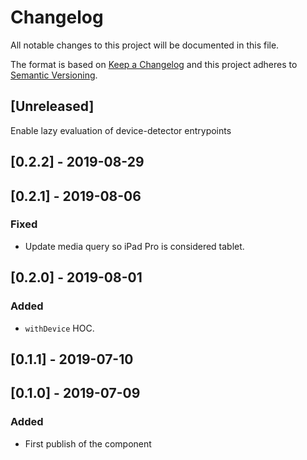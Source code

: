 # Changelog

All notable changes to this project will be documented in this file.

The format is based on [Keep a Changelog](http://keepachangelog.com/en/1.0.0/)
and this project adheres to [Semantic Versioning](http://semver.org/spec/v2.0.0.html).

## [Unreleased]
Enable lazy evaluation of device-detector entrypoints

## [0.2.2] - 2019-08-29

## [0.2.1] - 2019-08-06
### Fixed
- Update media query so iPad Pro is considered tablet.

## [0.2.0] - 2019-08-01

### Added

- `withDevice` HOC.

## [0.1.1] - 2019-07-10

## [0.1.0] - 2019-07-09

### Added

- First publish of the component
